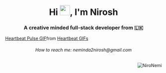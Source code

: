 <h1 align="center">Hi <img src="https://raw.githubusercontent.com/blackcater/blackcater/main/images/Hi.gif" height="32" />, I'm Nirosh</h1>

<h3 align="center">A creative minded full-stack developer from 🇱🇰</h3>

  <div class="tenor-gif-embed" data-postid="15494138" data-share-method="host" data-aspect-ratio="4" data-width="100%"><a href="https://tenor.com/view/heartbeat-pulse-life-gif-15494138">Heartbeat Pulse GIF</a>from <a href="https://tenor.com/search/heartbeat-gifs">Heartbeat GIFs</a></div> <script type="text/javascript" async src="https://tenor.com/embed.js"></script>

<h6 align="center">How to reach me: neminda2nirosh@gmail.com</h6>

<p align="right"> <img src="https://komarev.com/ghpvc/?username=NiroNemi&label=Profile%20views&color=blue&style=flat" alt="NiroNemi" /> </p>

